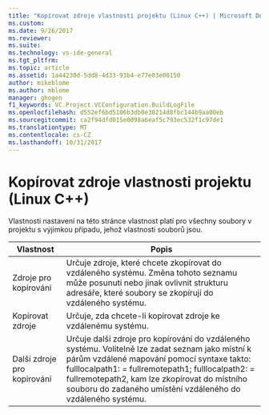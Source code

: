 ```yaml
---
title: "Kopírovat zdroje vlastnosti projektu (Linux C++) | Microsoft Docs"
ms.custom: 
ms.date: 9/26/2017
ms.reviewer: 
ms.suite: 
ms.technology: vs-ide-general
ms.tgt_pltfrm: 
ms.topic: article
ms.assetid: 1a44230d-5dd8-4d33-93b4-e77e03e00150
author: mikeblome
ms.author: mblome
manager: ghogen
f1_keywords: VC.Project.VCConfiguration.BuildLogFile
ms.openlocfilehash: d552ef6bd5106b3db0e30214d8fbc144b9aa00eb
ms.sourcegitcommit: ca2f94dfd015e0098a6eaf5c793ec532f1c97de1
ms.translationtype: MT
ms.contentlocale: cs-CZ
ms.lasthandoff: 10/31/2017
---
```

# <a name="copy-sources-project-properties-linux-c"></a>Kopírovat zdroje vlastnosti projektu (Linux C++)
Vlastnosti nastavení na této stránce vlastnost platí pro všechny soubory v projektu s výjimkou případu, jehož vlastnosti souborů jsou.

Vlastnost | Popis
--- | ---
Zdroje pro kopírování | Určuje zdroje, které chcete zkopírovat do vzdáleného systému. Změna tohoto seznamu může posunutí nebo jinak ovlivnit strukturu adresáře, které soubory se zkopírují do vzdáleného systému.
Kopírovat zdroje | Určuje, zda chcete-li kopírovat zdroje ke vzdálenému systému.
Další zdroje pro kopírování | Určuje další zdroje pro kopírování do vzdáleného systému. Volitelně lze zadat seznam jako místní k párům vzdálené mapování pomocí syntaxe takto: fulllocalpath1: = fullremotepath1; fulllocalpath2: = fullremotepath2, kam lze zkopírovat do místního souboru do zadaného umístění vzdáleného do vzdáleného systému.
